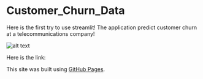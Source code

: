 # Customer_Churn_Data

Here is the first try to use streamlit! 
The application predict customer churn at a telecommunications company!


![alt text](https://miro.medium.com/max/456/1*Dvx1j18vyKyvLlIpxzVSmQ.png)


Here is the link: 

This site was built using [GitHub Pages](https://myeghaneh-customer-churn-data-streamlit-app-full-tda54e.streamlit.app/).

